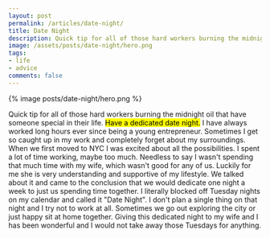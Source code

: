 ```yaml
---
layout: post
permalink: /articles/date-night/
title: Date Night
description: Quick tip for all of those hard workers burning the midnight oil that have someone special in their life. Have a dedicated date night.
image: /assets/posts/date-night/hero.png
tags:
- life
- advice
comments: false
---
```


<div class="hero">{% image posts/date-night/hero.png %}</div>

<p>Quick tip for all of those hard workers burning the midnight oil that have someone special in their life. <mark>Have a dedicated date night.</mark> I have always worked long hours ever since being a young entrepreneur. Sometimes I get so caught up in my work and completely forget about my surroundings. When we first moved to NYC I was excited about all the possibilities. I spent a lot of time working, maybe too much. Needless to say I wasn't spending that much time with my wife, which wasn't good for any of us. Luckily for me she is very understanding and supportive of my lifestyle. We talked about it and came to the conclusion that we would dedicate one night a week to just us spending time together. I literally blocked off Tuesday nights on my calendar and called it "Date Night". I don't plan a single thing on that night and I try not to work at all. Sometimes we go out exploring the city or just happy sit at home together. Giving this dedicated night to my wife and I has been wonderful and I would not take away those Tuesdays for anything.</p>
